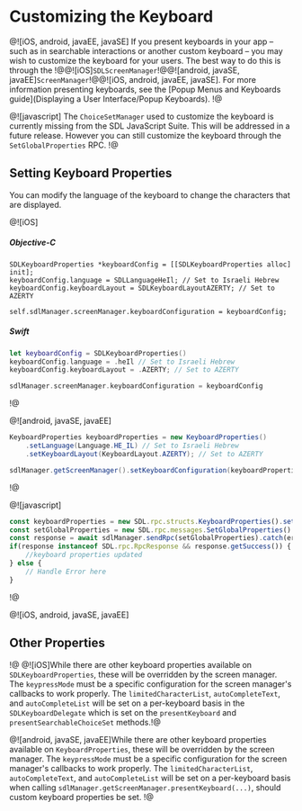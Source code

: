 # Customizing the Keyboard
@![iOS, android, javaEE, javaSE]
If you present keyboards in your app – such as in searchable interactions or another custom keyboard – you may wish to customize the keyboard for your users. The best way to do this is through the !@@![iOS]`SDLScreenManager`!@@![android, javaSE, javaEE]`ScreenManager`!@@![iOS, android, javaEE, javaSE]. For more information presenting keyboards, see the [Popup Menus and Keyboards guide](Displaying a User Interface/Popup Keyboards).
!@

@![javascript]
The `ChoiceSetManager` used to customize the keyboard is currently missing from the SDL JavaScript Suite. This will be addressed in a future release. However you can still customize the keyboard through the `SetGlobalProperties` RPC.
!@

## Setting Keyboard Properties
You can modify the language of the keyboard to change the characters that are displayed.

@![iOS]
##### Objective-C
```objc
SDLKeyboardProperties *keyboardConfig = [[SDLKeyboardProperties alloc] init];
keyboardConfig.language = SDLLanguageHeIl; // Set to Israeli Hebrew
keyboardConfig.keyboardLayout = SDLKeyboardLayoutAZERTY; // Set to AZERTY

self.sdlManager.screenManager.keyboardConfiguration = keyboardConfig;
```

##### Swift
```swift
let keyboardConfig = SDLKeyboardProperties()
keyboardConfig.language = .heIl // Set to Israeli Hebrew
keyboardConfig.keyboardLayout = .AZERTY; // Set to AZERTY

sdlManager.screenManager.keyboardConfiguration = keyboardConfig
```
!@

@![android, javaSE, javaEE]
```java
KeyboardProperties keyboardProperties = new KeyboardProperties()
    .setLanguage(Language.HE_IL) // Set to Israeli Hebrew
    .setKeyboardLayout(KeyboardLayout.AZERTY); // Set to AZERTY

sdlManager.getScreenManager().setKeyboardConfiguration(keyboardProperties);
```
!@

@![javascript]
```js
const keyboardProperties = new SDL.rpc.structs.KeyboardProperties().setLanguage(SDL.rpc.enums.Language.HE_IL).setKeyboardLayout(SDL.rpc.enums.KeyboardLayout.AZERTY);
const setGlobalProperties = new SDL.rpc.messages.SetGlobalProperties().setKeyboardProperties(keyboardProperties);
const response = await sdlManager.sendRpc(setGlobalProperties).catch(error => error); // If there's an error, catch it and return it
if(response instanceof SDL.rpc.RpcResponse && response.getSuccess()) {
    //keyboard properties updated
} else {
    // Handle Error here
}
```
!@

@![iOS, android, javaSE, javaEE]
## Other Properties
!@
@![iOS]While there are other keyboard properties available on `SDLKeyboardProperties`, these will be overridden by the screen manager. The `keypressMode` must be a specific configuration for the screen manager's callbacks to work properly. The `limitedCharacterList`, `autoCompleteText`, and `autoCompleteList` will be set on a per-keyboard basis in the `SDLKeyboardDelegate` which is set on the `presentKeyboard` and `presentSearchableChoiceSet` methods.!@


@![android, javaSE, javaEE]While there are other keyboard properties available on `KeyboardProperties`, these will be overridden by the screen manager. The `keypressMode` must be a specific configuration for the screen manager's callbacks to work properly. The `limitedCharacterList`, `autoCompleteText`, and `autoCompleteList` will be set on a per-keyboard basis when calling `sdlManager.getScreenManager.presentKeyboard(...)`, should custom keyboard properties be set. !@
